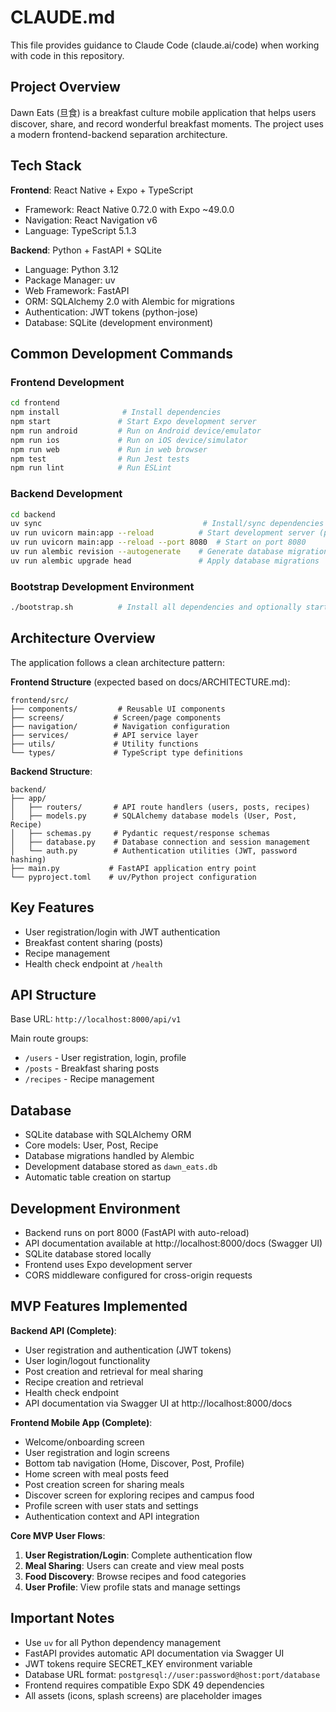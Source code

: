 # CLAUDE.md

This file provides guidance to Claude Code (claude.ai/code) when working with code in this repository.

## Project Overview

Dawn Eats (旦食) is a breakfast culture mobile application that helps users discover, share, and record wonderful breakfast moments. The project uses a modern frontend-backend separation architecture.

## Tech Stack

**Frontend**: React Native + Expo + TypeScript
- Framework: React Native 0.72.0 with Expo ~49.0.0
- Navigation: React Navigation v6
- Language: TypeScript 5.1.3

**Backend**: Python + FastAPI + SQLite
- Language: Python 3.12
- Package Manager: uv
- Web Framework: FastAPI
- ORM: SQLAlchemy 2.0 with Alembic for migrations
- Authentication: JWT tokens (python-jose)
- Database: SQLite (development environment)

## Common Development Commands

### Frontend Development
```bash
cd frontend
npm install              # Install dependencies
npm start               # Start Expo development server
npm run android         # Run on Android device/emulator
npm run ios             # Run on iOS device/simulator
npm run web             # Run in web browser
npm test                # Run Jest tests
npm run lint            # Run ESLint
```

### Backend Development
```bash
cd backend
uv sync                                    # Install/sync dependencies
uv run uvicorn main:app --reload          # Start development server (port 8000)
uv run uvicorn main:app --reload --port 8080  # Start on port 8080
uv run alembic revision --autogenerate    # Generate database migration
uv run alembic upgrade head               # Apply database migrations
```

### Bootstrap Development Environment
```bash
./bootstrap.sh          # Install all dependencies and optionally start services
```

## Architecture Overview

The application follows a clean architecture pattern:

**Frontend Structure** (expected based on docs/ARCHITECTURE.md):
```
frontend/src/
├── components/         # Reusable UI components
├── screens/           # Screen/page components
├── navigation/        # Navigation configuration
├── services/          # API service layer
├── utils/             # Utility functions
└── types/             # TypeScript type definitions
```

**Backend Structure**:
```
backend/
├── app/
│   ├── routers/       # API route handlers (users, posts, recipes)
│   ├── models.py      # SQLAlchemy database models (User, Post, Recipe)
│   ├── schemas.py     # Pydantic request/response schemas
│   ├── database.py    # Database connection and session management
│   └── auth.py        # Authentication utilities (JWT, password hashing)
├── main.py           # FastAPI application entry point
└── pyproject.toml    # uv/Python project configuration
```

## Key Features

- User registration/login with JWT authentication
- Breakfast content sharing (posts)
- Recipe management
- Health check endpoint at `/health`

## API Structure

Base URL: `http://localhost:8000/api/v1`

Main route groups:
- `/users` - User registration, login, profile
- `/posts` - Breakfast sharing posts
- `/recipes` - Recipe management

## Database

- SQLite database with SQLAlchemy ORM
- Core models: User, Post, Recipe
- Database migrations handled by Alembic
- Development database stored as `dawn_eats.db`
- Automatic table creation on startup

## Development Environment

- Backend runs on port 8000 (FastAPI with auto-reload)
- API documentation available at http://localhost:8000/docs (Swagger UI)
- SQLite database stored locally
- Frontend uses Expo development server
- CORS middleware configured for cross-origin requests

## MVP Features Implemented

**Backend API (Complete)**:
- User registration and authentication (JWT tokens)
- User login/logout functionality
- Post creation and retrieval for meal sharing
- Recipe creation and retrieval
- Health check endpoint
- API documentation via Swagger UI at http://localhost:8000/docs

**Frontend Mobile App (Complete)**:
- Welcome/onboarding screen
- User registration and login screens
- Bottom tab navigation (Home, Discover, Post, Profile)
- Home screen with meal posts feed
- Post creation screen for sharing meals
- Discover screen for exploring recipes and campus food
- Profile screen with user stats and settings
- Authentication context and API integration

**Core MVP User Flows**:
1. **User Registration/Login**: Complete authentication flow
2. **Meal Sharing**: Users can create and view meal posts
3. **Food Discovery**: Browse recipes and food categories
4. **User Profile**: View profile stats and manage settings

## Important Notes

- Use `uv` for all Python dependency management
- FastAPI provides automatic API documentation via Swagger UI
- JWT tokens require SECRET_KEY environment variable
- Database URL format: `postgresql://user:password@host:port/database`
- Frontend requires compatible Expo SDK 49 dependencies
- All assets (icons, splash screens) are placeholder images